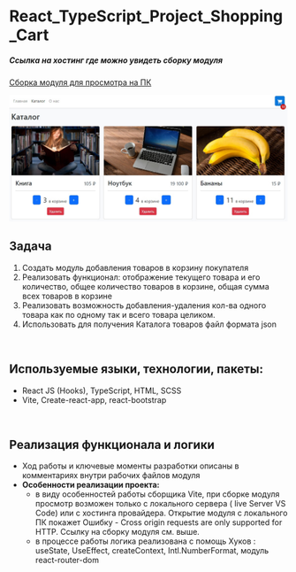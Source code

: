 # React_TypeScript_Project_Shopping_Cart
##### Ссылка на хостинг где можно увидеть сборку модуля
[Сборка модуля для просмотра на ПК](http://antoniom.beget.tech/shoppingcart/ 'React_TypeScript_Project_Shopping_Cart') 


 
![alt text](https://github.com/AntonioMikhailov/AntonioMikhailov/blob/main/assets/shopping-cart.jpg)
## Задача
1.	Создать модуль добавления товаров в корзину покупателя
2.	Реализовать функционал: отображение текущего товара и его количество, общее количество товаров в корзине, общая сумма всех товаров в корзине
3. Реализовать возможность добавления-удаления кол-ва одного товара как по одному так и всего товара целиком.
4. Использовать для получения Каталога товаров файл формата json   

&nbsp;
## Используемые языки, технологии, пакеты:
-	React JS (Hooks), TypeScript, HTML, SCSS
-	Vite, Create-react-app, react-bootstrap


&nbsp;
## Реализация функционала и логики
-	Ход работы и ключевые моменты разработки описаны в комментариях внутри рабочих файлов модуля 
- **Особенности реализации проекта:**
    - в  виду особенностей работы сборщика Vite, при сборке модуля просмотр возможен только с локального сервера ( live Server VS Code) или с хостинга провайдера. Открытие модуля с локального ПК покажет Ошибку - Cross origin requests are only supported for HTTP.  Ссылку на сборку модуля см. выше.
    -	в процессе работы логика реализована с помощь Хуков : useState, UseEffect,  createContext, Intl.NumberFormat, модуль react-router-dom
  
    
